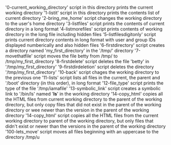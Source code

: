 '0-current_working_directory' script in this directory prints the current working directory
'1-listit' script in this directory prints the contents list of current directory
'2-bring_me_home' script changes the working directory to the user's home directory
'3-listfiles' script prints the contents of current directory in a long format
'4-listmorefiles' script prints contents of working directory in the long file including hidden files
'5-listfilesdigitonly' script prints current directory contents in long format with user and group IDs displayed numberically and also hidden files
'6-firstdirectory' script creates a directory named 'my_first_directory' in the '/tmp/' directory
'7-movethatfile' script moves the file betty from /tmp/ to /tmp/my_first_directory
'8-firstdelete' script deletes the file 'betty' in '/tmp/my_first_directory'
'9-firstdirdeletion' script deletes the directory '/tmp/my_first_directory'
'10-back' script chages the working directory to the previous one
'11-lists' script lists all files in the current, the parent and '/boot' directory (in this order), in long format
'12-file_type' script prints the type of the file '/tmp/iamafile'
'13-symbolic_link' script creates a symbolic link to '/bin/ls' named '__ls__' in the working directory
'14-copy_html' copies all the HTML files from current working directory to the parent of the working directory, but only copy files that did not exist in the parent of the working directory or wee newer than the version in the parent of the working directory
'14-copy_html' script copies all the HTML files from the current working directory to parent of the working directory, but only files that didn't exist or newer than the versions in the parent of the working directory
'100-lets_move' script moves all files beginning with an uppercase to the directory /tmp/u
